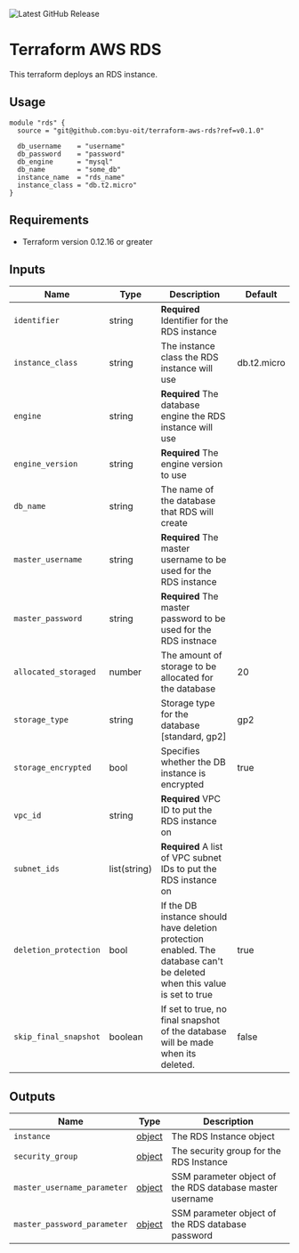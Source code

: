 ![Latest GitHub Release](https://img.shields.io/github/v/release/byu-oit/terraform-aws-<module_name>?sort=semver)

# Terraform AWS RDS
This terraform deploys an RDS instance.
 
## Usage
```hcl
module "rds" {
  source = "git@github.com:byu-oit/terraform-aws-rds?ref=v0.1.0"

  db_username    = "username"
  db_password    = "password"
  db_engine      = "mysql"
  db_name        = "some_db"
  instance_name  = "rds_name"
  instance_class = "db.t2.micro"
}
```

## Requirements
* Terraform version 0.12.16 or greater

## Inputs
| Name | Type  | Description | Default |
| --- | --- | --- | --- |
| `identifier` | string | **Required** Identifier for the RDS instance | |
| `instance_class` | string | The instance class the RDS instance will use | db.t2.micro |
| `engine` | string | **Required** The database engine the RDS instance will use | |
| `engine_version` | string | **Required** The engine version to use | |
| `db_name` | string | The name of the database that RDS will create | |
| `master_username` | string | **Required** The master username to be used for the RDS instance | |
| `master_password` | string | **Required** The master password to be used for the RDS instnace | |
| `allocated_storaged` | number | The amount of storage to be allocated for the database | 20 |
| `storage_type` | string | Storage type for the database [standard, gp2] | gp2  |
| `storage_encrypted` | bool | Specifies whether the DB instance is encrypted | true |
| `vpc_id` | string | **Required** VPC ID to put the RDS instance on | |
| `subnet_ids` | list(string) | **Required** A list of VPC subnet IDs to put the RDS instance on | |
| `deletion_protection` | bool | If the DB instance should have deletion protection enabled. The database can't be deleted when this value is set to true | true |
| `skip_final_snapshot` | boolean | If set to true, no final snapshot of the database will be made when its deleted. | false |

## Outputs
| Name | Type | Description |
| ---  | ---  | --- |
| `instance` | [object]() | The RDS Instance object |
| `security_group` | [object]() | The security group for the RDS Instance |
| `master_username_parameter` | [object]() | SSM parameter object of the RDS database master username |
| `master_password_parameter` | [object]() | SSM parameter object of the RDS database password | |